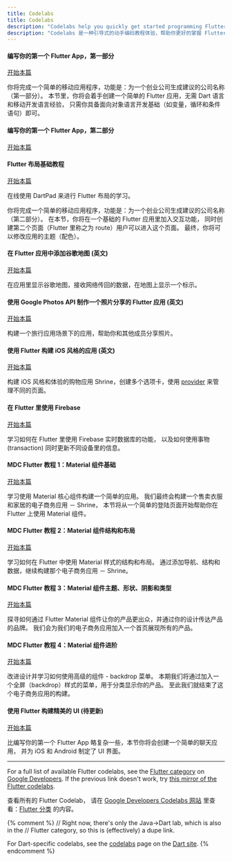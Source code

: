 ```yaml
---
title: Codelabs
title: Codelabs
description: "Codelabs help you quickly get started programming Flutter."
description: "Codelabs 是一种引导式的动手编码教程体验，帮助你更好的掌握 Flutter 编程技巧"
---
```


#### 编写你的第一个 Flutter App，第一部分

[开始本篇](https://codelabs.flutter.cn/codelabs/first-flutter-app-pt1-cn/index.html)

你将完成一个简单的移动应用程序，功能是：为一个创业公司生成建议的公司名称（第一部分）。
本节里，你将会着手创建一个简单的 Flutter 应用，无需 Dart 语言和移动开发语言经验，
只需你具备面向对象语言开发基础（如变量，循环和条件语句）即可。

#### 编写你的第一个 Flutter App，第二部分

[开始本篇](https://codelabs.flutter.cn/codelabs/first-flutter-app-pt2-cn/index.html)

#### Flutter 布局基础教程

[开始本篇](/docs/codelabs/layout-basics)

在线使用 DartPad 来进行 Flutter 布局的学习。

你将完成一个简单的移动应用程序，功能是：为一个创业公司生成建议的公司名称（第二部分）。
在本节，你将在一个基础的 Flutter 应用里加入交互功能，
同时创建第二个页面（Flutter 里称之为 route）用户可以进入这个页面。
最终，你将可以修改应用的主题（配色）。

#### 在 Flutter 应用中添加谷歌地图 (英文)

[开始本篇]({{site.codelabs}}/codelabs/google-maps-in-flutter/index.html)

在应用里显示谷歌地图，接收网络传回的数据，在地图上显示一个标示。

#### 使用 Google Photos API 制作一个照片分享的 Flutter 应用 (英文)

[开始本篇]({{site.codelabs}}/codelabs/google-photos-sharing/index.html)

构建一个旅行应用场景下的应用，帮助你和其他成员分享照片。

#### 使用 Flutter 构建 iOS 风格的应用 (英文)

[开始本篇]({{site.codelabs}}/codelabs/flutter-cupertino/index.html)

构建 iOS 风格和体验的购物应用 Shrine，创建多个选项卡，使用 [provider](https://pub.dev/packages/provider)
来管理不同的页面。

#### 在 Flutter 里使用 Firebase

[开始本篇](https://codelabs.flutter.cn/codelabs/flutter-firebase-cn/index.htm)

学习如何在 Flutter 里使用 Firebase 实时数据库的功能，
以及如何使用事物 (transaction) 同时更新不同设备里的信息。

#### MDC Flutter 教程 1：Material 组件基础

[开始本篇](https://codelabs.flutter.cn/codelabs/mdc-101-flutter-cn/index.html)

学习使用 Material 核心组件构建一个简单的应用。
我们最终会构建一个售卖衣服和家居的电子商务应用 － Shrine，
本节将从一个简单的登陆页面开始帮助你在 Flutter 上使用 Material 组件。

#### MDC Flutter 教程 2：Material 组件结构和布局

[开始本篇](https://codelabs.flutter.cn/codelabs/mdc-102-flutter-cn/index.html)

学习如何在 Flutter 中使用 Material 样式的结构和布局。
通过添加导航、结构和数据，继续构建那个电子商务应用 － Shrine。

#### MDC Flutter 教程 3：Material 组件主题、形状、阴影和类型

[开始本篇](https://codelabs.flutter.cn/codelabs/mdc-103-flutter-cn/index.html)

探寻如何通过 Flutter Material 组件让你的产品更出众，并通过你的设计传达产品的品牌。
我们会为我们的电子商务应用加入一个首页展现所有的产品。

#### MDC Flutter 教程 4：Material 组件进阶

[开始本篇](https://codelabs.flutter.cn/codelabs/mdc-104-flutter-cn/index.html)

改进设计并学习如何使用高级的组件 - backdrop 菜单。
本期我们将通过加入一个全屏（backdrop）样式的菜单，用于分类显示你的产品。
至此我们就结束了这个电子商务应用的构建。

#### 使用 Flutter 构建精美的 UI (待更新)

[开始本篇](https://codelabs.flutter.cn/codelabs/flutter-cn/index.html)

比编写你的第一个 Flutter App 略复杂一些，本节你将会创建一个简单的聊天应用，
并为 iOS 和 Android 制定了 UI 界面。

---

For a full list of available Flutter codelabs, see the
[Flutter category]({{site.codelabs}}/?cat=Flutter)
on [Google Developers]({{site.codelabs}}).
If the previous link doesn't work, try [this
mirror of the Flutter codelabs](https://codelabs.flutter-io.cn/).

查看所有的 Flutter Codelab，
请在 [Google Developers Codelabs 网站](https://codelabs.developers.google.com) 
里查看：[Flutter 分类](https://codelabs.developers.google.com/?cat=Flutter) 的内容。


{% comment %}
// Right now, there's only the Java->Dart lab, which is also in the
// Flutter category, so this is (effectively) a dupe link.

For Dart-specific codelabs, see the
[codelabs]({{site.dart-site}}/codelabs) page on the
[Dart site]({{site.dart-site}}).
{% endcomment %}